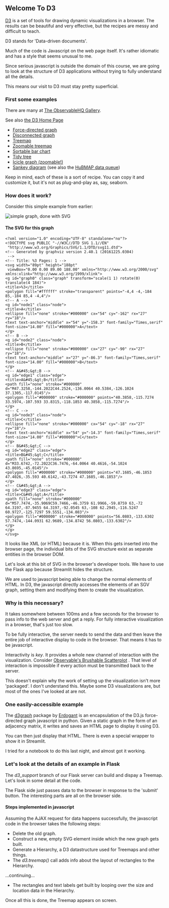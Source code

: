 ## Welcome To D3

[D3](https://d3js.org/)
is a set of tools for drawing dynamic visualizations in a browser.
The results can be beautiful and very effective, but the recipes are
messy and difficult to teach.  

D3 stands for 'Data-driven documents'.

Much of the code is Javascript on the web page itself.  It's rather
idiomatic and has a style that seems unusual to me.


Since serious javascript is outside the domain of this course, we are going
to look at the structure of D3 applications without trying to fully understand
all the details.

This means our visit to D3 must stay pretty superficial.



### First some examples

There are many at [The ObservableHQ Gallery](https://observablehq.com/@d3/gallery).

See also [the D3 Home Page](https://d3js.org/)


* [Force-directed graph](https://observablehq.com/@d3/force-directed-graph)
* [Disconnected graph](https://observablehq.com/@d3/disjoint-force-directed-graph)
* [Treemap](https://observablehq.com/@d3/treemap)
* [Zoomable treemap](https://observablehq.com/@d3/zoomable-treemap)
* [Sortable bar chart](https://observablehq.com/@d3/bar-chart-transitions)
* [Tidy tree](https://observablehq.com/@d3/tree)
* [Icicle graph (zoomable!)](https://observablehq.com/@d3/zoomable-icicle)
* [Sankey diagram](https://observablehq.com/@d3/sankey) (see also the [HuBMAP data queue](https://software.docs.hubmapconsortium.org/data-sankey/index.html))


Keep in mind, each of these is a sort of recipe.  You can copy it and
customize it, but it's not as plug-and-play as, say, seaborn.



### How does it work?

Consider this simple example from earlier:

![simple graph, done with SVG](images/simple_graph_svg_example.png)


#### The SVG for this graph

```
<?xml version="1.0" encoding="UTF-8" standalone="no"?>
<!DOCTYPE svg PUBLIC "-//W3C//DTD SVG 1.1//EN"
 "http://www.w3.org/Graphics/SVG/1.1/DTD/svg11.dtd">
<!-- Generated by graphviz version 2.40.1 (20161225.0304)
 -->
<!-- Title: %3 Pages: 1 -->
<svg width="89pt" height="188pt"
 viewBox="0.00 0.00 89.00 188.00" xmlns="http://www.w3.org/2000/svg" xmlns:xlink="http://www.w3.org/1999/xlink">
<g id="graph0" class="graph" transform="scale(1 1) rotate(0) translate(4 184)">
<title>%3</title>
<polygon fill="#ffffff" stroke="transparent" points="-4,4 -4,-184 85,-184 85,4 -4,4"/>
<!-- A -->
<g id="node1" class="node">
<title>A</title>
<ellipse fill="none" stroke="#000000" cx="54" cy="-162" rx="27" ry="18"/>
<text text-anchor="middle" x="54" y="-158.3" font-family="Times,serif" font-size="14.00" fill="#000000">A</text>
</g>
<!-- B -->
<g id="node2" class="node">
<title>B</title>
<ellipse fill="none" stroke="#000000" cx="27" cy="-90" rx="27" ry="18"/>
<text text-anchor="middle" x="27" y="-86.3" font-family="Times,serif" font-size="14.00" fill="#000000">B</text>
</g>
<!-- A&#45;&gt;B -->
<g id="edge1" class="edge">
<title>A&#45;&gt;B</title>
<path fill="none" stroke="#000000" d="M47.3258,-144.2022C44.2524,-136.0064 40.5384,-126.1024 37.1305,-117.0145"/>
<polygon fill="#000000" stroke="#000000" points="40.3858,-115.7274 33.5974,-107.593 33.8315,-118.1853 40.3858,-115.7274"/>
</g>
<!-- C -->
<g id="node3" class="node">
<title>C</title>
<ellipse fill="none" stroke="#000000" cx="54" cy="-18" rx="27" ry="18"/>
<text text-anchor="middle" x="54" y="-14.3" font-family="Times,serif" font-size="14.00" fill="#000000">C</text>
</g>
<!-- B&#45;&gt;C -->
<g id="edge2" class="edge">
<title>B&#45;&gt;C</title>
<path fill="none" stroke="#000000" d="M33.6742,-72.2022C36.7476,-64.0064 40.4616,-54.1024 43.8695,-45.0145"/>
<polygon fill="#000000" stroke="#000000" points="47.1685,-46.1853 47.4026,-35.593 40.6142,-43.7274 47.1685,-46.1853"/>
</g>
<!-- C&#45;&gt;A -->
<g id="edge3" class="edge">
<title>C&#45;&gt;A</title>
<path fill="none" stroke="#000000" d="M57.7474,-35.9069C59.7466,-46.3759 61.9966,-59.8759 63,-72 64.3197,-87.9455 64.3197,-92.0545 63,-108 62.2945,-116.5247 60.9727,-125.7297 59.5551,-134.083"/>
<polygon fill="#000000" stroke="#000000" points="56.0803,-133.6302 57.7474,-144.0931 62.9689,-134.8742 56.0803,-133.6302"/>
</g>
</g>
</svg>
```


It looks like XML (or HTML) because it is.  When this gets inserted into
the browser page, the individual bits of the SVG structure exist as
separate entities in the browser DOM.

Let's look at this bit of SVG in the browser's developer tools.  We have
to use the Flask app because Streamlit hides the structure.


We are used to javascript being able to change the normal elements of
HTML.  In D3, the javascript directly accesses the elements of an SGV
graph, setting them and modifying them to create the visualization.



### Why is this necessary?

It takes somewhere between 100ms and a few seconds for the browser
to pass info to the web server and get a reply.  For fully interactive
visualization in a browser, that's just too slow.

To be fully interactive, the server needs to send the data and then
leave the entire job of interactive display to code in the browser.
That means it has to be javascript.


Interactivity is *key*.  It provides a whole new channel of interaction
with the visualization.  Consider
[Observable's Brushable Scatterplot](https://observablehq.com/@d3/brushable-scatterplot-matrix?intent=fork) .
That level of interaction is impossible if every action must be transmitted back to the server.


This doesn't explain why the work of setting up the visualization isn't
more 'packaged'.  I don't understand this.  Maybe some D3 visualizations
are, but most of the ones I've looked at are not.



### One easily-accessible example

The [d3graph](https://github.com/erdogant/d3graph) package by
[Erdogant](https://github.com/erdogant) is an encapsulation of the D3.js force-directed
graph javascript in python.  Given a static graph in the form of an adjacency matrix,
it writes and saves an HTML page to display it using D3.

You can then just display that HTML.  There is even a special wrapper to show it in
Streamlit.


I tried for a notebook to do this last night, and almost got it working.



### Let's look at the details of an example in Flask

The *d3_support* branch of our Flask server can build and dispay a
Treemap.  Let's look in some detail at the code.

The Flask side just passes data to the browser in response to the
'submit' button.  The interesting parts are all on the browser side.


#### Steps implemented in javascript

Assuming the AJAX request for data happens successfully, the
javascript code in the browser takes the following steps:
* Delete the old graph.
* Construct a new, empty SVG element inside which the new graph gets built.
* Generate a Hierarchy, a D3 datastructure used for Treemaps and other things.
* The *d3.treemap()* call adds info about the layout of rectangles to the Hierarchy.


...continuing...

* The rectangles and text labels get built by looping over the size and location data in the Hierarchy.

Once all this is done, the Treemap appears on screen.
